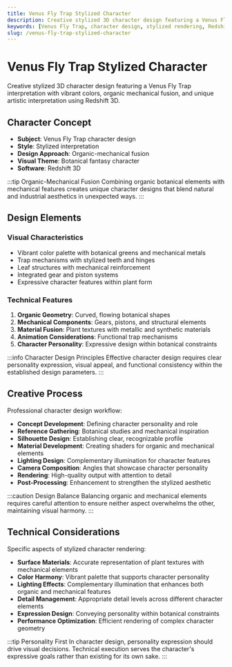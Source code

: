```yaml
---
title: Venus Fly Trap Stylized Character
description: Creative stylized 3D character design featuring a Venus Fly Trap interpretation with vibrant colors, organic mechanical fusion, and unique artistic interpretation using Redshift 3D.
keywords: [Venus Fly Trap, character design, stylized rendering, Redshift, organic mechanical, 3D character, fantasy design, botanical character]
slug: /venus-fly-trap-stylized-character
---
```


# Venus Fly Trap Stylized Character

Creative stylized 3D character design featuring a Venus Fly Trap interpretation with vibrant colors, organic mechanical fusion, and unique artistic interpretation using Redshift 3D.

## Character Concept

- **Subject**: Venus Fly Trap character design
- **Style**: Stylized interpretation
- **Design Approach**: Organic-mechanical fusion
- **Visual Theme**: Botanical fantasy character
- **Software**: Redshift 3D

:::tip Organic-Mechanical Fusion
Combining organic botanical elements with mechanical features creates unique character designs that blend natural and industrial aesthetics in unexpected ways.
:::

## Design Elements

### Visual Characteristics
- Vibrant color palette with botanical greens and mechanical metals
- Trap mechanisms with stylized teeth and hinges
- Leaf structures with mechanical reinforcement
- Integrated gear and piston systems
- Expressive character features within plant form

### Technical Features
1. **Organic Geometry**: Curved, flowing botanical shapes
2. **Mechanical Components**: Gears, pistons, and structural elements
3. **Material Fusion**: Plant textures with metallic and synthetic materials
4. **Animation Considerations**: Functional trap mechanisms
5. **Character Personality**: Expressive design within botanical constraints

:::info Character Design Principles
Effective character design requires clear personality expression, visual appeal, and functional consistency within the established design parameters.
:::

## Creative Process

Professional character design workflow:

- **Concept Development**: Defining character personality and role
- **Reference Gathering**: Botanical studies and mechanical inspiration
- **Silhouette Design**: Establishing clear, recognizable profile
- **Material Development**: Creating shaders for organic and mechanical elements
- **Lighting Design**: Complementary illumination for character features
- **Camera Composition**: Angles that showcase character personality
- **Rendering**: High-quality output with attention to detail
- **Post-Processing**: Enhancement to strengthen the stylized aesthetic

:::caution Design Balance
Balancing organic and mechanical elements requires careful attention to ensure neither aspect overwhelms the other, maintaining visual harmony.
:::

## Technical Considerations

Specific aspects of stylized character rendering:

- **Surface Materials**: Accurate representation of plant textures with mechanical elements
- **Color Harmony**: Vibrant palette that supports character personality
- **Lighting Effects**: Complementary illumination that enhances both organic and mechanical features
- **Detail Management**: Appropriate detail levels across different character elements
- **Expression Design**: Conveying personality within botanical constraints
- **Performance Optimization**: Efficient rendering of complex character geometry

:::tip Personality First
In character design, personality expression should drive visual decisions. Technical execution serves the character's expressive goals rather than existing for its own sake.
:::
